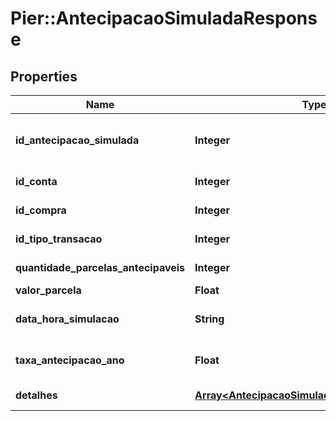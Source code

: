 # Pier::AntecipacaoSimuladaResponse

## Properties
Name | Type | Description | Notes
------------ | ------------- | ------------- | -------------
**id_antecipacao_simulada** | **Integer** | C\u00C3\u00B3digo identificador da simula\u00C3\u00A7\u00C3\u00A3o de antecipa\u00C3\u00A7\u00C3\u00A3o. | [optional] 
**id_conta** | **Integer** | C\u00C3\u00B3digo identificador da conta. | [optional] 
**id_compra** | **Integer** | C\u00C3\u00B3digo identificador do evento compra. | [optional] 
**id_tipo_transacao** | **Integer** | C\u00C3\u00B3digo identificador do tipo do evento compra. | [optional] 
**quantidade_parcelas_antecipaveis** | **Integer** | Quantidade de parcelas antecip\u00C3\u00A1veis. | [optional] 
**valor_parcela** | **Float** | Valor da parcela. | [optional] 
**data_hora_simulacao** | **String** | Data e hora em que a simula\u00C3\u00A7\u00C3\u00A3o foi feita. | [optional] 
**taxa_antecipacao_ano** | **Float** | Taxa de antecipa\u00C3\u00A7\u00C3\u00A3o aplicada (ao ano). | [optional] 
**detalhes** | [**Array&lt;AntecipacaoSimuladaDetalhesResponse&gt;**](AntecipacaoSimuladaDetalhesResponse.md) | Detalhes da simula\u00C3\u00A7\u00C3\u00A3o. | [optional] 



